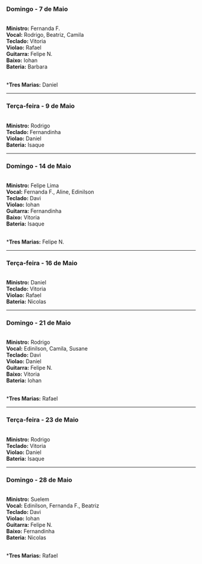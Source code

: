 ### Domingo - 7 de Maio
<br/> **Ministro:** Fernanda F. 
<br/> **Vocal:** Rodrigo, Beatriz, Camila
<br/> **Teclado:** Vitoria
<br/> **Violao:** Rafael
<br/> **Guitarra:** Felipe N.
<br/> **Baixo:** Iohan
<br/> **Bateria:** Barbara

<br/> ***Tres Marias:** Daniel

---
### Terça-feira - 9 de Maio
<br/> **Ministro:** Rodrigo
<br/> **Teclado:** Fernandinha
<br/> **Violao:** Daniel
<br/> **Bateria:** Isaque

---
### Domingo - 14 de Maio
<br/> **Ministro:** Felipe Lima
<br/> **Vocal:**  Fernanda F., Aline, Edinilson
<br/> **Teclado:** Davi
<br/> **Violao:** Iohan
<br/> **Guitarra:** Fernandinha
<br/> **Baixo:** Vitoria
<br/> **Bateria:** Isaque

<br/> ***Tres Marias:** Felipe N.

---
### Terça-feira - 16 de Maio
<br/> **Ministro:** Daniel
<br/> **Teclado:** Vitoria
<br/> **Violao:** Rafael
<br/> **Bateria:** Nicolas

---
### Domingo - 21 de Maio
<br/> **Ministro:** Rodrigo
<br/> **Vocal:** Edinilson, Camila, Susane
<br/> **Teclado:** Davi
<br/> **Violao:** Daniel
<br/> **Guitarra:** Felipe N.
<br/> **Baixo:** Vitoria
<br/> **Bateria:** Iohan

<br/> ***Tres Marias:** Rafael

---
### Terça-feira - 23 de Maio
<br/> **Ministro:** Rodrigo
<br/> **Teclado:** Vitoria
<br/> **Violao:** Daniel
<br/> **Bateria:** Isaque

---
### Domingo - 28 de Maio
<br/> **Ministro:** Suelem
<br/> **Vocal:** Edinilson, Fernanda F., Beatriz
<br/> **Teclado:** Davi
<br/> **Violao:** Iohan
<br/> **Guitarra:** Felipe N.
<br/> **Baixo:** Fernandinha
<br/> **Bateria:** Nicolas

<br/> ***Tres Marias:** Rafael